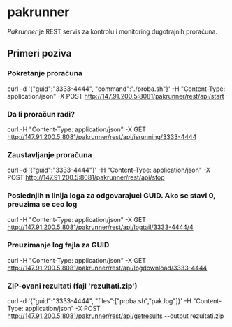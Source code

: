 # pakrunner

*Pakrunner* je REST servis za kontrolu i monitoring dugotrajnih proračuna. 

## Primeri poziva

### Pokretanje proračuna
curl -d '{"guid":"3333-4444", "command":"./proba.sh"}' -H "Content-Type: application/json" -X POST http://147.91.200.5:8081/pakrunner/rest/api/start

### Da li proračun radi?
curl -H "Content-Type: application/json" -X GET http://147.91.200.5:8081/pakrunner/rest/api/isrunning/3333-4444

### Zaustavljanje proračuna
curl -d '{"guid":"3333-4444"}' -H "Content-Type: application/json" -X POST http://147.91.200.5:8081/pakrunner/rest/api/stop

### Poslednjih n linija loga za odgovarajuci GUID. Ako se stavi 0, preuzima se ceo log
curl -H "Content-Type: application/json" -X GET http://147.91.200.5:8081/pakrunner/rest/api/logtail/3333-4444/4

### Preuzimanje log fajla za GUID
curl -H "Content-Type: application/json" -X GET http://147.91.200.5:8081/pakrunner/rest/api/logdownload/3333-4444

### ZIP-ovani rezultati (fajl 'rezultati.zip')
curl -d '{"guid":"3333-4444", "files":["proba.sh","pak.log"]}' -H "Content-Type: application/json" -X POST http://147.91.200.5:8081/pakrunner/rest/api/getresults --output rezultati.zip


